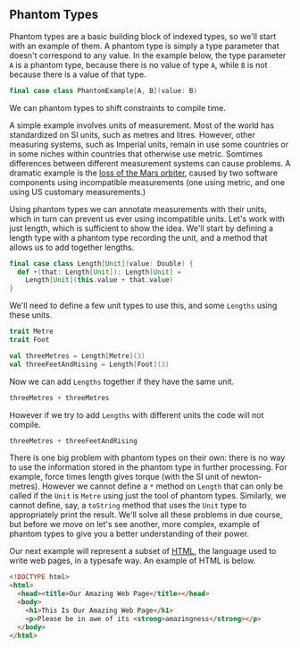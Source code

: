 ## Phantom Types

Phantom types are a basic building block of indexed types, so we'll start with an example of them. A phantom type is simply a type parameter that doesn't correspond to any value. In the example below, the type parameter `A` is a phantom type, because there is no value of type `A`, while `B` is not because there is a value of that type.

```scala mdoc:silent
final case class PhantomExample[A, B](value: B)
```

We can phantom types to shift constraints to compile time.

A simple example involves units of measurement. 
Most of the world has standardized on SI units, such as metres and litres. 
However, other measuring systems, such as Imperial units, remain in use some countries or in some niches within countries that otherwise use metric.
Somtimes differences between different measurement systems can cause problems.
A dramatic example is the [loss of the Mars orbiter][mars], caused by two software components using incompatible measurements (one using metric, and one using US customary measurements.)

Using phantom types we can annotate measurements with their units, which in turn can prevent us ever using incompatible units.
Let's work with just length, which is sufficient to show the idea.
We'll start by defining a length type with a phantom type recording the unit, 
and a method that allows us to add together lengths.

```scala mdoc:silent
final case class Length[Unit](value: Double) {
  def +(that: Length[Unit]): Length[Unit] =
    Length[Unit](this.value + that.value)
}
```

We'll need to define a few unit types to use this, and some `Lengths` using these units.

```scala mdoc:silent
trait Metre
trait Foot

val threeMetres = Length[Metre](3)
val threeFeetAndRising = Length[Foot](3)
```

Now we can add `Lengths` together if they have the same unit.

```scala mdoc
threeMetres + threeMetres
```

However if we try to add `Lengths` with different units the code will not compile.

```scala mdoc:fail
threeMetres + threeFeetAndRising
```

There is one big problem with phantom types on their own: 
there is no way to use the information stored in the phantom type
in further processing.
For example, force times length gives torque (with the SI unit of newton-metres).
However we cannot define a `*` method on `Length` that can only be called if the `Unit` is `Metre` using just the tool of phantom types.
Similarly, we cannot define, say, a `toString` method that uses the `Unit` type to appropriately print the result.
We'll solve all these problems in due course, but before we move on let's see another, more complex, example of phantom types to give you a better understanding of their power.

Our next example will represent a subset of [HTML][html], the language used to write web pages, in a typesafe way.
An example of HTML is below.

```html
<!DOCTYPE html>
<html>
  <head><title>Our Amazing Web Page</title></head>
  <body>
    <h1>This Is Our Amazing Web Page</h1>
    <p>Please be in awe of its <strong>amazingness</strong></p>
  </body>
</html>
```

[mars]: https://en.wikipedia.org/wiki/Mars_Climate_Orbiter#Cause_of_failure
[html]: https://html.spec.whatwg.org/multipage/
